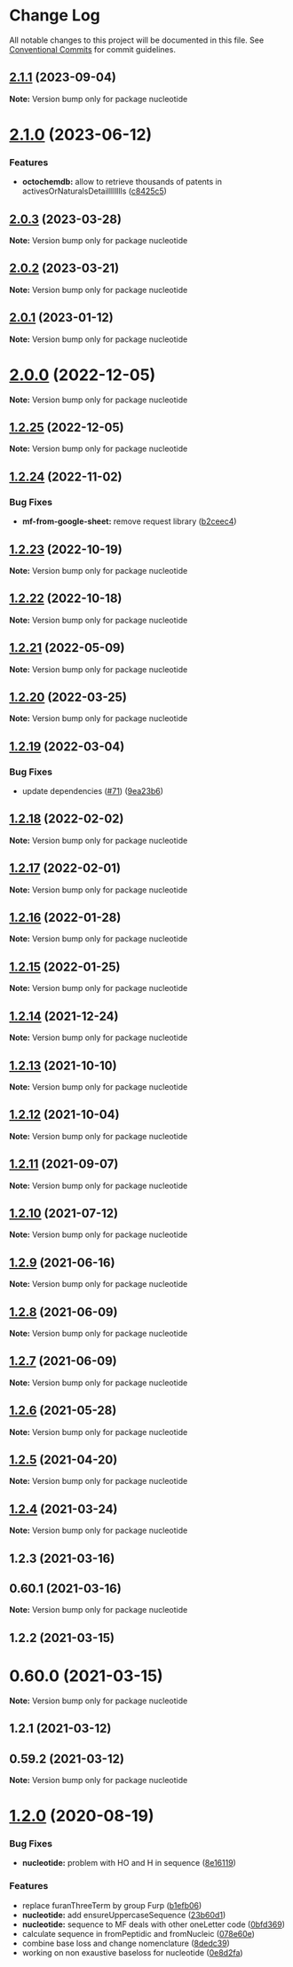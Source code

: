 # Change Log

All notable changes to this project will be documented in this file.
See [Conventional Commits](https://conventionalcommits.org) for commit guidelines.

## [2.1.1](https://github.com/cheminfo/mass-tools/compare/nucleotide@2.1.0...nucleotide@2.1.1) (2023-09-04)

**Note:** Version bump only for package nucleotide





# [2.1.0](https://github.com/cheminfo/mass-tools/compare/nucleotide@2.0.3...nucleotide@2.1.0) (2023-06-12)


### Features

* **octochemdb:** allow to retrieve thousands of patents in activesOrNaturalsDetailllllllls ([c8425c5](https://github.com/cheminfo/mass-tools/commit/c8425c591ced79f2f42342e7b1a9d6f684001a5b))





## [2.0.3](https://github.com/cheminfo/mass-tools/compare/nucleotide@2.0.2...nucleotide@2.0.3) (2023-03-28)

**Note:** Version bump only for package nucleotide





## [2.0.2](https://github.com/cheminfo/mass-tools/compare/nucleotide@2.0.1...nucleotide@2.0.2) (2023-03-21)

**Note:** Version bump only for package nucleotide





## [2.0.1](https://github.com/cheminfo/mass-tools/compare/nucleotide@2.0.0...nucleotide@2.0.1) (2023-01-12)

**Note:** Version bump only for package nucleotide





# [2.0.0](https://github.com/cheminfo/mass-tools/compare/nucleotide@1.2.25...nucleotide@2.0.0) (2022-12-05)

**Note:** Version bump only for package nucleotide

## [1.2.25](https://github.com/cheminfo/mass-tools/compare/nucleotide@1.2.24...nucleotide@1.2.25) (2022-12-05)

**Note:** Version bump only for package nucleotide

## [1.2.24](https://github.com/cheminfo/mass-tools/compare/nucleotide@1.2.23...nucleotide@1.2.24) (2022-11-02)

### Bug Fixes

- **mf-from-google-sheet:** remove request library ([b2ceec4](https://github.com/cheminfo/mass-tools/commit/b2ceec4a5826a5ec86af42631ed3680eb6efcc45))

## [1.2.23](https://github.com/cheminfo/mass-tools/compare/nucleotide@1.2.22...nucleotide@1.2.23) (2022-10-19)

**Note:** Version bump only for package nucleotide

## [1.2.22](https://github.com/cheminfo/mass-tools/compare/nucleotide@1.2.21...nucleotide@1.2.22) (2022-10-18)

**Note:** Version bump only for package nucleotide

## [1.2.21](https://github.com/cheminfo/mass-tools/compare/nucleotide@1.2.20...nucleotide@1.2.21) (2022-05-09)

**Note:** Version bump only for package nucleotide

## [1.2.20](https://github.com/cheminfo/mass-tools/compare/nucleotide@1.2.19...nucleotide@1.2.20) (2022-03-25)

**Note:** Version bump only for package nucleotide

## [1.2.19](https://github.com/cheminfo/mass-tools/compare/nucleotide@1.2.18...nucleotide@1.2.19) (2022-03-04)

### Bug Fixes

- update dependencies ([#71](https://github.com/cheminfo/mass-tools/issues/71)) ([9ea23b6](https://github.com/cheminfo/mass-tools/commit/9ea23b6683d32489b26b0f9abda97dc69fffaca3))

## [1.2.18](https://github.com/cheminfo/mass-tools/compare/nucleotide@1.2.17...nucleotide@1.2.18) (2022-02-02)

**Note:** Version bump only for package nucleotide

## [1.2.17](https://github.com/cheminfo/mass-tools/compare/nucleotide@1.2.16...nucleotide@1.2.17) (2022-02-01)

**Note:** Version bump only for package nucleotide

## [1.2.16](https://github.com/cheminfo/mass-tools/compare/nucleotide@1.2.15...nucleotide@1.2.16) (2022-01-28)

**Note:** Version bump only for package nucleotide

## [1.2.15](https://github.com/cheminfo/mass-tools/compare/nucleotide@1.2.14...nucleotide@1.2.15) (2022-01-25)

**Note:** Version bump only for package nucleotide

## [1.2.14](https://github.com/cheminfo/mass-tools/compare/nucleotide@1.2.13...nucleotide@1.2.14) (2021-12-24)

**Note:** Version bump only for package nucleotide

## [1.2.13](https://github.com/cheminfo/mass-tools/compare/nucleotide@1.2.12...nucleotide@1.2.13) (2021-10-10)

**Note:** Version bump only for package nucleotide

## [1.2.12](https://github.com/cheminfo/mass-tools/compare/nucleotide@1.2.11...nucleotide@1.2.12) (2021-10-04)

**Note:** Version bump only for package nucleotide

## [1.2.11](https://github.com/cheminfo/mass-tools/compare/nucleotide@1.2.10...nucleotide@1.2.11) (2021-09-07)

**Note:** Version bump only for package nucleotide

## [1.2.10](https://github.com/cheminfo/mass-tools/compare/nucleotide@1.2.9...nucleotide@1.2.10) (2021-07-12)

**Note:** Version bump only for package nucleotide

## [1.2.9](https://github.com/cheminfo/mass-tools/compare/nucleotide@1.2.8...nucleotide@1.2.9) (2021-06-16)

**Note:** Version bump only for package nucleotide

## [1.2.8](https://github.com/cheminfo/mass-tools/compare/nucleotide@1.2.7...nucleotide@1.2.8) (2021-06-09)

**Note:** Version bump only for package nucleotide

## [1.2.7](https://github.com/cheminfo/mass-tools/compare/nucleotide@1.2.6...nucleotide@1.2.7) (2021-06-09)

**Note:** Version bump only for package nucleotide

## [1.2.6](https://github.com/cheminfo/mass-tools/compare/nucleotide@1.2.5...nucleotide@1.2.6) (2021-05-28)

**Note:** Version bump only for package nucleotide

## [1.2.5](https://github.com/cheminfo/mass-tools/compare/nucleotide@1.2.4...nucleotide@1.2.5) (2021-04-20)

**Note:** Version bump only for package nucleotide

## [1.2.4](https://github.com/cheminfo/mass-tools/compare/nucleotide@1.2.3...nucleotide@1.2.4) (2021-03-24)

**Note:** Version bump only for package nucleotide

## 1.2.3 (2021-03-16)

## 0.60.1 (2021-03-16)

**Note:** Version bump only for package nucleotide

## 1.2.2 (2021-03-15)

# 0.60.0 (2021-03-15)

**Note:** Version bump only for package nucleotide

## 1.2.1 (2021-03-12)

## 0.59.2 (2021-03-12)

**Note:** Version bump only for package nucleotide

# [1.2.0](https://github.com/cheminfo/mass-tools/compare/nucleotide@1.1.5...nucleotide@1.2.0) (2020-08-19)

### Bug Fixes

- **nucleotide:** problem with HO and H in sequence ([8e16119](https://github.com/cheminfo/mass-tools/commit/8e161194d4f1c7e5a4aedf944a1cddccd430d4d7))

### Features

- replace furanThreeTerm by group Furp ([b1efb06](https://github.com/cheminfo/mass-tools/commit/b1efb061128833cd7d04772ed8f67102819e1f28))
- **nucleotide:** add ensureUppercaseSequence ([23b60d1](https://github.com/cheminfo/mass-tools/commit/23b60d17a50dcc8e32b064b07d762b87f7561e51))
- **nucleotide:** sequence to MF deals with other oneLetter code ([0bfd369](https://github.com/cheminfo/mass-tools/commit/0bfd3696527335b6696834210af710a8805c53cd))
- calculate sequence in fromPeptidic and fromNucleic ([078e60e](https://github.com/cheminfo/mass-tools/commit/078e60e593e77a253f54e330c999213f523129b0))
- combine base loss and change nomenclature ([8dedc39](https://github.com/cheminfo/mass-tools/commit/8dedc39b14655cc3f6e0016102eabe2b1373a7b0))
- working on non exaustive baseloss for nucleotide ([0e8d2fa](https://github.com/cheminfo/mass-tools/commit/0e8d2fa67ee33096091b1a245d21c213f3f4456b))
